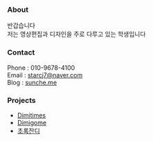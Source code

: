 ### About

반갑습니다<br>
저는 영상편집과 디자인을 주로 다루고 있는 학생입니다



### Contact

Phone : 010-9678-4100<br>
Email : starcj7@naver.com<br>
Blog : <a href="https://sunche.me/">sunche.me<a>

### Projects
  
  <ul>
    <li><a href="https://dimitimes.github.io">Dimitimes</a></li>
    <li><a href="https://dimigo.me">Dimigome</a></li>
    <li><a href="https://green-grass.tech" target="_blank">초록잔디</a></li>
  </ul>
  
### 
